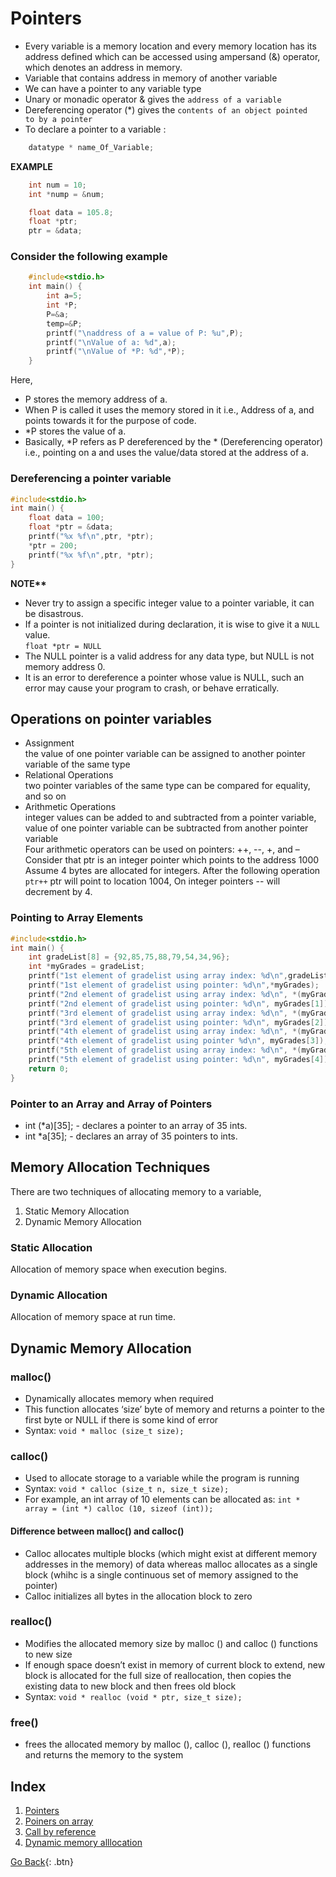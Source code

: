 # Pointers
  * Every variable is a memory location and every memory location has its address defined which can be accessed using ampersand (&) operator, which denotes an address in memory.
  * Variable that contains address in memory of another variable
  * We can have a pointer to any variable type
  * Unary or monadic operator & gives the `address of a variable`
  * Dereferencing operator (*) gives the `contents of an object pointed to by a pointer`
  * To declare a pointer to a variable :
```c
    datatype * name_Of_Variable;  
```
<b>EXAMPLE</b>
```c
    int num = 10;
    int *nump = &num;

    float data = 105.8;
    float *ptr;
    ptr = &data;
```

### Consider the following example
```c
    #include<stdio.h>
    int main() {
        int a=5;
        int *P;
        P=&a;
        temp=&P;
        printf("\naddress of a = value of P: %u",P);
        printf("\nValue of a: %d",a);
        printf("\nValue of *P: %d",*P);
    }
```

Here, 
  * P stores the memory address of a.
  * When P is called it uses the memory stored in it i.e., Address of a, and points towards it for the purpose of code.
  * *P stores the value of a.
  * Basically, *P refers as P dereferenced by the * (Dereferencing operator) i.e., pointing on a and uses the value/data stored at the address of a.

### Dereferencing a pointer variable
```c
#include<stdio.h>
int main() {
    float data = 100;
    float *ptr = &data;
    printf("%x %f\n",ptr, *ptr);
    *ptr = 200;
    printf("%x %f\n",ptr, *ptr);
}
```
<b>NOTE**</b><br />
  * Never try to assign a specific integer value to a pointer variable, it can be disastrous. <br />
  * If a pointer is not initialized during declaration, it is wise to give it a `NULL` value. <br />
  ``float *ptr = NULL`` <br />
  * The NULL pointer is a valid address for any data type, but NULL is not memory address 0.
  * It is an error to dereference a pointer whose value is NULL, such an error may cause your program to crash, or behave erratically.

## Operations on pointer variables
  * Assignment<br />
        the value of one pointer variable can be assigned to another pointer variable of the same type
  * Relational Operations<br />
        two pointer variables of the same type can be compared for equality, and so on
  * Arithmetic Operations<br />
        integer values can be added to and subtracted from a pointer variable, value of one pointer variable can be subtracted from another pointer variable <br />
        Four arithmetic operators can be used on pointers: ++, --, +, and – <br />
        Consider that ptr is an integer pointer which points to the address 1000
        Assume 4 bytes are allocated for integers. After the following operation `ptr++` ptr will point to location 1004, On integer pointers -- will decrement by 4.

### Pointing to Array Elements
```c
#include<stdio.h>
int main() {
    int gradeList[8] = {92,85,75,88,79,54,34,96};
    int *myGrades = gradeList;
    printf("1st element of gradelist using array index: %d\n",gradeList[0]);
    printf("1st element of gradelist using pointer: %d\n",*myGrades);
    printf("2nd element of gradelist using array index: %d\n", *(myGrades + 1));
    printf("2nd element of gradelist using pointer: %d\n", myGrades[1]);
    printf("3rd element of gradelist using array index: %d\n", *(myGrades + 2));
    printf("3rd element of gradelist using pointer: %d\n", myGrades[2]);
    printf("4th element of gradelist using array index: %d\n", *(myGrades + 3));
    printf("4th element of gradelist using pointer %d\n", myGrades[3]);
    printf("5th element of gradelist using array index: %d\n", *(myGrades + 4));
    printf("5th element of gradelist using pointer: %d\n", myGrades[4]);
    return 0;
}
```

### Pointer to an Array and Array of Pointers
  * int (*a)[35]; - declares a pointer to an array of 35 ints. 
  * int *a[35]; - declares an array of 35 pointers to ints. 

## Memory Allocation Techniques
There are two techniques of allocating memory to a variable, <br />
  1. Static Memory Allocation
  2. Dynamic Memory Allocation

### Static Allocation
Allocation of memory space when execution begins.

### Dynamic Allocation
Allocation of memory space at run time.

## Dynamic Memory Allocation

### malloc()
  * Dynamically allocates memory when required
  * This function allocates ‘size’ byte of memory and returns a pointer to the first byte or NULL if there is some kind of error
  * Syntax: `void * malloc (size_t size);`
### calloc()
  * Used to allocate storage to a variable while the program is running
  * Syntax: `void * calloc (size_t n, size_t size);`
  * For example, an int array of 10 elements can be allocated as: `int * array = (int *) calloc (10, sizeof (int));`

#### Difference between malloc() and calloc()
  * Calloc allocates multiple blocks (which might exist at different memory addresses in the memory) of data whereas malloc allocates as a single block (whihc is a single continuous set of memory assigned to the pointer)
  * Calloc initializes all bytes in the allocation block to zero

### realloc()
  * Modifies the allocated memory size by malloc () and calloc () functions to new size
  * If enough space doesn’t exist in memory of current block to extend, new block is allocated for the full size of reallocation, then copies the existing data to new block and then frees old block
  * Syntax: `void * realloc (void * ptr, size_t size);`
### free()
  * frees the allocated memory by malloc (), calloc (), realloc () functions and returns the memory to the system


## Index

  1. [Pointers](pointer.c)
  2. [Poiners on array](PointToArray.c)
  3. [Call by reference](swapUsingPointer.c)
  4. [Dynamic memory alllocation](malloc.c)

[Go Back](./..){: .btn}
